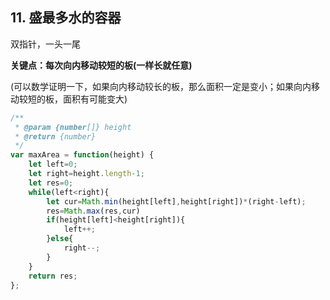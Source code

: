 ## 11. 盛最多水的容器

双指针，一头一尾

**关键点：每次向内移动较短的板(一样长就任意)**

(可以数学证明一下，如果向内移动较长的板，那么面积一定是变小；如果向内移动较短的板，面积有可能变大)

```javascript
/**
 * @param {number[]} height
 * @return {number}
 */
var maxArea = function(height) {
    let left=0;
    let right=height.length-1;
    let res=0;
    while(left<right){
        let cur=Math.min(height[left],height[right])*(right-left);
        res=Math.max(res,cur)
        if(height[left]<height[right]){
            left++;
        }else{
            right--;
        }
    }
    return res;
};
```

